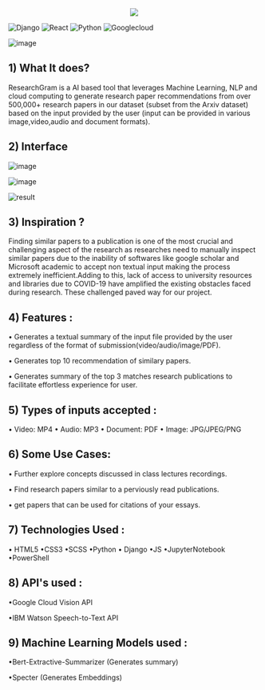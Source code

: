 <div align="center"><img src=https://readme-typing-svg.herokuapp.com?color=%234EA2F7&size=50&center=true&vCenter=true&multiline=true&width=470&height=150&lines=ResearchGram;(1st+Prize))](https://git.io/typing-svg)/></div>

![Django](https://img.shields.io/badge/Django-092E20?style=for-the-badge&logo=django&logoColor=green)
![React](https://img.shields.io/badge/react-%2320232a.svg?style=for-the-badge&logo=react&logoColor=%2361DAFB)
![Python](https://img.shields.io/badge/python-3670A0?style=for-the-badge&logo=python&logoColor=ffdd54)
![Googlecloud](https://img.shields.io/badge/Google_Cloud-4285F4?style=for-the-badge&logo=google-cloud&logoColor=white)

![image](https://media3.giphy.com/media/cLNVpwFasrCB5jbQVp/giphy.gif?cid=6c09b952ty35i4pzgrpyst5shgt6n9viz4w6iymxy86xjeb2&rid=giphy.gif&ct=s)

## 1) What It does?

ResearchGram is a AI based tool that leverages Machine Learning, NLP and cloud computing 
to generate research paper recommendations from over 500,000+ research papers in our dataset (subset from the Arxiv dataset)
based on the input provided by the user (input can be provided in various image,video,audio and document formats).

## 2) Interface

![image](https://user-images.githubusercontent.com/59512700/122825482-3c67ca00-d29f-11eb-8010-1b92d2e2edaf.png)

![image](https://user-images.githubusercontent.com/59512700/122825559-573a3e80-d29f-11eb-91be-e7ebc2e9dfb2.png)

![result](https://user-images.githubusercontent.com/59512700/122825859-bac46c00-d29f-11eb-9c2a-0ba85a66daea.jpg)


## 3) Inspiration ?

Finding similar papers to a publication is one of the most crucial and challenging aspect of the research as researches need to manually 
inspect similar papers due to the inability of softwares like google scholar and Microsoft academic to accept non textual input making the 
process extremely inefficient.Adding to this, lack of access to university resources and libraries due to COVID-19 have amplified the existing 
obstacles faced during research. These challenged paved way for our project.

## 4) Features :

• Generates a textual summary of the input file provided by the user regardless of the format of submission(video/audio/image/PDF). 

• Generates top 10 recommendation of similary papers.

• Generates summary of the top 3 matches research publications to facilitate effortless experience for user.


## 5) Types of inputs accepted : 

• Video: MP4
• Audio: MP3
• Document: PDF
• Image: JPG/JPEG/PNG

## 6) Some Use Cases: 

• Further explore concepts discussed in class lectures recordings.

• Find research papers similar to a perviously read publications.

• get papers that can be used for citations of your essays.


## 7) Technologies Used :

  • HTML5 •CSS3 •SCSS •Python 
  • Django •JS •JupyterNotebook
  •PowerShell

## 8) API's used :

  •Google Cloud Vision API

  •IBM Watson Speech-to-Text API

## 9) Machine Learning Models used :

  •Bert-Extractive-Summarizer (Generates summary)

  •Specter (Generates Embeddings)

